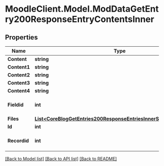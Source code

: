 # MoodleClient.Model.ModDataGetEntry200ResponseEntryContentsInner

## Properties

Name | Type | Description | Notes
------------ | ------------- | ------------- | -------------
**Content** | **string** | Contents. | [optional] 
**Content1** | **string** | Contents. | [optional] 
**Content2** | **string** | Contents. | [optional] 
**Content3** | **string** | Contents. | [optional] 
**Content4** | **string** | Contents. | [optional] 
**Fieldid** | **int** | The field type of the content. | [optional] [default to 0]
**Files** | [**List&lt;CoreBlogGetEntries200ResponseEntriesInnerSummaryfilesInner&gt;**](CoreBlogGetEntries200ResponseEntriesInnerSummaryfilesInner.md) |  | [optional] 
**Id** | **int** | Content id. | [optional] 
**Recordid** | **int** | The record this content belongs to. | [optional] [default to 0]

[[Back to Model list]](../README.md#documentation-for-models) [[Back to API list]](../README.md#documentation-for-api-endpoints) [[Back to README]](../README.md)


